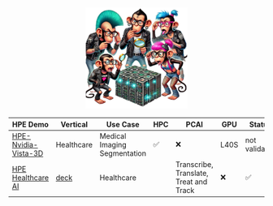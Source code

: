 <div align=center>
<img src="puzzle_monkey.png" alt="puzzle monkeys" height="200"/>
</div>

<div align="center">

| HPE Demo | Vertical | Use Case | HPC | PCAI | GPU | Status |
|----------|----------|----------|-----|------|-----|--------|
| [HPE-Nvidia-Vista-3D](https://github.com/dw-flyingw/HPE-Nvidia-Vista-3D) | Healthcare | Medical Imaging Segmentation | :white_check_mark: | :x: | L40S | not validated |
| [HPE Healthcare AI](https://github.com/DaveMcMa/healthcare-ai) | [deck](https://github.com/DaveMcMa/healthcare-ai/blob/main/healthcare_pres.pptx) | Healthcare | | Transcribe, Translate, Treat and Track | :x: | :white_check_mark: | H200 NVL | not validated |


</div>
